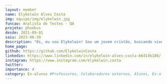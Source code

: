 ```yaml
---
layout: member
name: Elykelwin Alves Costa
img: equipe/img/elykelwin.jpg
funcao: Analista de Testes - QA
projeto: phoebus
desde: 2021-09-01
saiu: 2023-06-30
description: "Oi, eu sou Elykelwin! Sou um jovem cristão, buscando viver uma vida que glorifique a Deus. Sou pai de uma linda menina chamada Ana Lua e casado com minha querida Nicole. Sou graduando no curso de bacharelado em Sistemas de Informação - Campus IV - Rio Tinto - UFPB. Iniciei minha carreira no AYTY como bolsista na área de Análise de Dados e BI, mas atualmente estou ativo como Analista de Testes - QA, no squad PayStore. Sou um apaixonado por Python e gosto de conversar sobre assuntos diversos, além de jogar algumas partidas de xadrez nos momentos livres, além disso, gosto muito de ser útil e sempre ajudo a quem precisa quando está a meu alcance."
home_page: 
github: https://github.com/ElykelwinCosta
linkedin: https://www.linkedin.com/in/elykelwin-alves-costa-b6414b188/
instagram: https://www.instagram.com/elykelwin.costa
twitter: 
importance: 4
category: Ex-alunos #Professores, Colaboradores externos, Alunos, Ex-alunos
---
```

